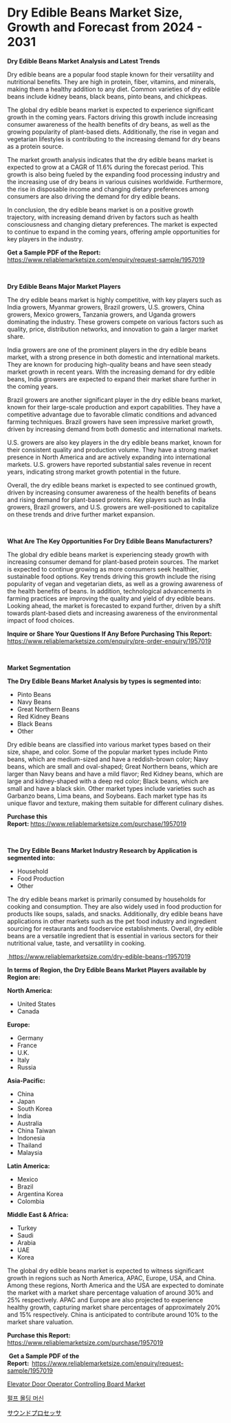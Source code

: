 <p><h1>Dry Edible Beans Market Size, Growth and Forecast from 2024 - 2031</h1></p><p><strong>Dry Edible Beans Market Analysis and Latest Trends</strong></p>
<p><p>Dry edible beans are a popular food staple known for their versatility and nutritional benefits. They are high in protein, fiber, vitamins, and minerals, making them a healthy addition to any diet. Common varieties of dry edible beans include kidney beans, black beans, pinto beans, and chickpeas.</p><p>The global dry edible beans market is expected to experience significant growth in the coming years. Factors driving this growth include increasing consumer awareness of the health benefits of dry beans, as well as the growing popularity of plant-based diets. Additionally, the rise in vegan and vegetarian lifestyles is contributing to the increasing demand for dry beans as a protein source.</p><p>The market growth analysis indicates that the dry edible beans market is expected to grow at a CAGR of 11.6% during the forecast period. This growth is also being fueled by the expanding food processing industry and the increasing use of dry beans in various cuisines worldwide. Furthermore, the rise in disposable income and changing dietary preferences among consumers are also driving the demand for dry edible beans.</p><p>In conclusion, the dry edible beans market is on a positive growth trajectory, with increasing demand driven by factors such as health consciousness and changing dietary preferences. The market is expected to continue to expand in the coming years, offering ample opportunities for key players in the industry.</p></p>
<p><strong>Get a Sample PDF of the Report:&nbsp;</strong> <a href="https://www.reliablemarketsize.com/enquiry/request-sample/1957019">https://www.reliablemarketsize.com/enquiry/request-sample/1957019</a></p>
<p>&nbsp;</p>
<p><strong>Dry Edible Beans Major Market Players</strong></p>
<p><p>The dry edible beans market is highly competitive, with key players such as India growers, Myanmar growers, Brazil growers, U.S. growers, China growers, Mexico growers, Tanzania growers, and Uganda growers dominating the industry. These growers compete on various factors such as quality, price, distribution networks, and innovation to gain a larger market share.</p><p>India growers are one of the prominent players in the dry edible beans market, with a strong presence in both domestic and international markets. They are known for producing high-quality beans and have seen steady market growth in recent years. With the increasing demand for dry edible beans, India growers are expected to expand their market share further in the coming years.</p><p>Brazil growers are another significant player in the dry edible beans market, known for their large-scale production and export capabilities. They have a competitive advantage due to favorable climatic conditions and advanced farming techniques. Brazil growers have seen impressive market growth, driven by increasing demand from both domestic and international markets.</p><p>U.S. growers are also key players in the dry edible beans market, known for their consistent quality and production volume. They have a strong market presence in North America and are actively expanding into international markets. U.S. growers have reported substantial sales revenue in recent years, indicating strong market growth potential in the future.</p><p>Overall, the dry edible beans market is expected to see continued growth, driven by increasing consumer awareness of the health benefits of beans and rising demand for plant-based proteins. Key players such as India growers, Brazil growers, and U.S. growers are well-positioned to capitalize on these trends and drive further market expansion.</p></p>
<p>&nbsp;</p>
<p><strong>What Are The Key Opportunities For Dry Edible Beans Manufacturers?</strong></p>
<p><p>The global dry edible beans market is experiencing steady growth with increasing consumer demand for plant-based protein sources. The market is expected to continue growing as more consumers seek healthier, sustainable food options. Key trends driving this growth include the rising popularity of vegan and vegetarian diets, as well as a growing awareness of the health benefits of beans. In addition, technological advancements in farming practices are improving the quality and yield of dry edible beans. Looking ahead, the market is forecasted to expand further, driven by a shift towards plant-based diets and increasing awareness of the environmental impact of food choices.</p></p>
<p><strong>Inquire or Share Your Questions If Any Before Purchasing This Report:</strong> <a href="https://www.reliablemarketsize.com/enquiry/pre-order-enquiry/1957019">https://www.reliablemarketsize.com/enquiry/pre-order-enquiry/1957019</a></p>
<p>&nbsp;</p>
<p><strong>Market Segmentation</strong></p>
<p><strong>The Dry Edible Beans Market Analysis by types is segmented into:</strong></p>
<p><ul><li>Pinto Beans</li><li>Navy Beans</li><li>Great Northern Beans</li><li>Red Kidney Beans</li><li>Black Beans</li><li>Other</li></ul></p>
<p><p>Dry edible beans are classified into various market types based on their size, shape, and color. Some of the popular market types include Pinto beans, which are medium-sized and have a reddish-brown color; Navy beans, which are small and oval-shaped; Great Northern beans, which are larger than Navy beans and have a mild flavor; Red Kidney beans, which are large and kidney-shaped with a deep red color; Black beans, which are small and have a black skin. Other market types include varieties such as Garbanzo beans, Lima beans, and Soybeans. Each market type has its unique flavor and texture, making them suitable for different culinary dishes.</p></p>
<p><strong>Purchase this Report:&nbsp;</strong><a href="https://www.reliablemarketsize.com/purchase/1957019">https://www.reliablemarketsize.com/purchase/1957019</a></p>
<p>&nbsp;</p>
<p><strong>The Dry Edible Beans Market Industry Research by Application is segmented into:</strong></p>
<p><ul><li>Household</li><li>Food Production</li><li>Other</li></ul></p>
<p><p>The dry edible beans market is primarily consumed by households for cooking and consumption. They are also widely used in food production for products like soups, salads, and snacks. Additionally, dry edible beans have applications in other markets such as the pet food industry and ingredient sourcing for restaurants and foodservice establishments. Overall, dry edible beans are a versatile ingredient that is essential in various sectors for their nutritional value, taste, and versatility in cooking.</p></p>
<p><a href="https://www.reliablemarketsize.com/dry-edible-beans-r1957019">&nbsp;https://www.reliablemarketsize.com/dry-edible-beans-r1957019</a></p>
<p><strong>In terms of Region, the Dry Edible Beans Market Players available by Region are:</strong></p>
<p>
    <p> <strong> North America: </strong>
        <ul>
            <li>United States</li>
            <li>Canada</li>
        </ul>
        </p> 
    <p> <strong> Europe: </strong>
        <ul>
            <li>Germany</li>
            <li>France</li>
            <li>U.K.</li>
            <li>Italy</li>
            <li>Russia</li>
        </ul>
        </p> 
    <p> <strong> Asia-Pacific: </strong>
        <ul>
            <li>China</li>
            <li>Japan</li>
            <li>South Korea</li>
            <li>India</li>
            <li>Australia</li>
            <li>China Taiwan</li>
            <li>Indonesia</li>
            <li>Thailand</li>
            <li>Malaysia</li>
        </ul>
        </p> 
    <p> <strong> Latin America: </strong>
        <ul>
            <li>Mexico</li>
            <li>Brazil</li>
            <li>Argentina Korea</li>
            <li>Colombia</li>
        </ul>
        </p> 
    <p> <strong> Middle East & Africa: </strong>
        <ul>
            <li>Turkey</li>
            <li>Saudi</li>
            <li>Arabia</li>
            <li>UAE</li>
            <li>Korea</li>
        </ul>
    </p>
    </p>
<p><p>The global dry edible beans market is expected to witness significant growth in regions such as North America, APAC, Europe, USA, and China. Among these regions, North America and the USA are expected to dominate the market with a market share percentage valuation of around 30% and 25% respectively. APAC and Europe are also projected to experience healthy growth, capturing market share percentages of approximately 20% and 15% respectively. China is anticipated to contribute around 10% to the market share valuation.</p></p>
<p><strong>Purchase this Report: </strong><a href="https://www.reliablemarketsize.com/purchase/1957019">https://www.reliablemarketsize.com/purchase/1957019</a></p>
<p>&nbsp;<strong>Get a Sample PDF of the Report:&nbsp;&nbsp;</strong><a href="https://www.reliablemarketsize.com/enquiry/request-sample/1957019">https://www.reliablemarketsize.com/enquiry/request-sample/1957019</a></p>
<p><strong></strong></p>
<p><p><a href="https://github.com/GutierrezZulma1/Market-Research-Report-List-1/blob/main/elevator-door-operator-controlling-board-market.md">Elevator Door Operator Controlling Board Market</a></p><p><a href="https://github.com/mpodehpw07370073/Market-Research-Report-List-3/blob/main/70489893228.md">펄프 몰딩 머신</a></p><p><a href="https://github.com/nxboeu02965442/Market-Research-Report-List-3/blob/main/6002461190819.md">サウンドプロセッサ</a></p></p>